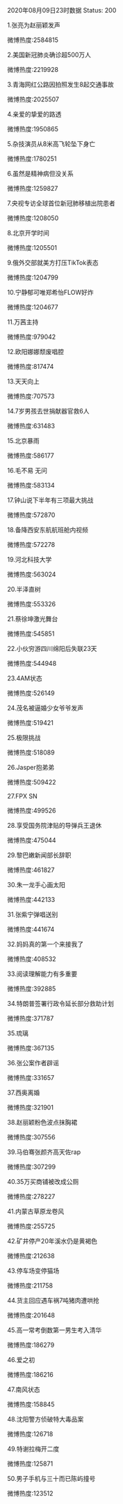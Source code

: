 2020年08月09日23时数据
Status: 200

1.张亮为赵丽颖发声

微博热度:2584815

2.美国新冠肺炎确诊超500万人

微博热度:2219928

3.青海网红公路因拍照发生8起交通事故

微博热度:2025507

4.亲爱的挚爱的路透

微博热度:1950865

5.杂技演员从8米高飞轮坠下身亡

微博热度:1780251

6.虽然是精神病但没关系

微博热度:1259827

7.央视专访全球首位新冠肺移植出院患者

微博热度:1208050

8.北京开学时间

微博热度:1205501

9.俄外交部就美方打压TikTok表态

微博热度:1204799

10.宁静郁可唯郑希怡FLOW好炸

微博热度:1204677

11.万茜主持

微博热度:979042

12.欧阳娜娜颓废唱腔

微博热度:817474

13.天天向上

微博热度:707573

14.7岁男孩去世捐献器官救6人

微博热度:631483

15.北京暴雨

微博热度:586177

16.毛不易 无问

微博热度:583134

17.钟山说下半年有三项最大挑战

微博热度:572870

18.备降西安东航航班舱内视频

微博热度:572278

19.河北科技大学

微博热度:563024

20.半泽直树

微博热度:553326

21.蔡徐坤激光舞台

微博热度:545851

22.小伙穷游四川绵阳后失联23天

微博热度:544948

23.4AM状态

微博热度:526149

24.茂名被逼婚少女爷爷发声

微博热度:519421

25.极限挑战

微博热度:518089

26.Jasper抱弟弟

微博热度:509422

27.FPX SN

微博热度:499526

28.享受国务院津贴的导弹兵王退休

微博热度:475044

29.黎巴嫩新闻部长辞职

微博热度:461827

30.朱一龙手心画太阳

微博热度:442133

31.张紫宁弹唱送别

微博热度:441674

32.妈妈真的第一个来接我了

微博热度:408532

33.阅读理解能力有多重要

微博热度:392885

34.特朗普签署行政令延长部分救助计划

微博热度:371787

35.琉璃

微博热度:367135

36.张公案作者辟谣

微博热度:331657

37.西奥离婚

微博热度:321901

38.赵丽颖粉色波点抹胸裙

微博热度:307556

39.马伯骞张颜齐高天佐rap

微博热度:307299

40.35万买商铺被改成公厕

微博热度:278227

41.内蒙古草原龙卷风

微博热度:255725

42.矿井停产20年溪水仍是黄褐色

微博热度:212638

43.停车场变停猫场

微博热度:211758

44.货主回应遇车祸7吨猪肉遭哄抢

微博热度:201648

45.高一常考倒数第一男生考入清华

微博热度:186279

46.爱之初

微博热度:186216

47.南风状态

微博热度:158845

48.沈阳警方侦破特大毒品案

微博热度:126718

49.特谢拉梅开二度

微博热度:125871

50.男子手机与三十而已陈屿撞号

微博热度:123512

